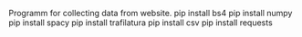 Programm for collecting data from website.
pip install bs4
pip install numpy
pip install spacy
pip install trafilatura
pip install csv
pip install requests
